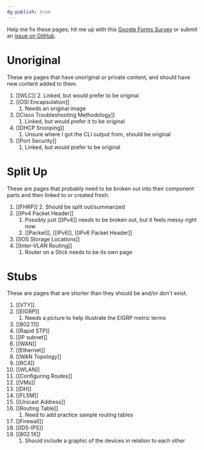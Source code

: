 ```yaml
---
dg-publish: true
---
```

Help me fix these pages; hit me up with this [Google Forms Survey](https://forms.gle/HmYY8zjdgzJQFiWr5) or submit an [issue on GitHub](https://github.com/WiseGuru/ccna-definitions-vault/issues/new).
# Unoriginal
These are pages that have unoriginal or private content, and should have new content added to them.
1. [[WLC]]
	2. Linked, but would prefer to be original
2. [[OSI Encapsulation]]
	1. Needs an original image
3. [[Cisco Troubleshooting Methodology]]
	1. Linked, but would prefer it to be original
4. [[DHCP Snooping]]
	1. Unsure where I got the CLI output from, should be original
5. [[Port Security]]
	1. Linked, but would prefer to be original


# Split Up
These are pages that probably need to be broken out into their component parts and then linked to or created fresh.
1. [[FHRP]]
	2. Should be split out/summarized
2. [[IPv4 Packet Header]]
	1. Possibly just [[IPv4]] needs to be broken out, but it feels messy right now
	2. [[Packet]], [[IPv6]], [[IPv6 Packet Header]]
3. [[IOS Storage Locations]]
4. [[Inter-VLAN Routing]]
	1. Router on a Stick needs to be its own page

# Stubs
These are pages that are shorter than they should be and/or don't exist. 
1. [[VTY]]
2. [[EIGRP]]
	1. Needs a picture to help illustrate the EIGRP metric terms
3. [[802.11]]
4. [[Rapid STP]]
5. [[IP subnet]]
6. [[WAN]]
7. [[Ethernet]]
8. [[WAN Topology]]
9. [[RC4]]
10. [[WLAN]]
11. [[Configuring Routes]]
12. [[VMs]]
13. [[DH]]
14. [[FLSM]]
15. [[Unicast Address]]
16. [[Routing Table]]
	1. Need to add practice sample routing tables
17. [[Firewall]]
18. [[IDS-IPS]]
19. [[802.1X]]
	1. Should include a graphic of the devices in relation to each other